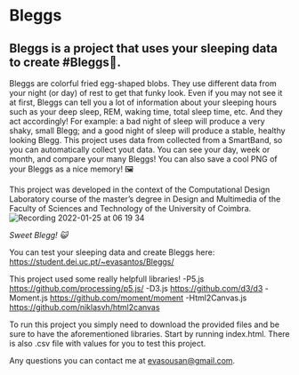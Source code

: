 # Bleggs
## Bleggs is a project that uses your sleeping data to create #Bleggs🍳. 
Bleggs are colorful fried egg-shaped blobs. They use different data from your night (or day) of rest to get that funky look. Even if you may not see it at first, Bleggs can tell you a lot of information about your sleeping hours such as your deep sleep, REM, waking time, total sleep time, etc. And they act accordingly! For example: a bad night of sleep will produce a very shaky, small Blegg; and a good night of sleep will produce a stable, healthy looking Blegg. This project uses data from collected from a SmartBand, so you can automatically collect yout data. You can see your day, week or month, and compare your many Bleggs! You can also save a cool PNG of your Bleggs as a nice memory! 🖼️

This project was developed in the context of the Computational Design Laboratory course of the master’s degree in Design and Multimedia of the Faculty of Sciences and Technology of the University of Coimbra.
![Recording 2022-01-25 at 06 19 34](https://user-images.githubusercontent.com/58823281/150921975-701bef5f-7840-40be-9261-39b98fbb3f06.gif)

*Sweet Blegg! 😺*

You can test your sleeping data and create Bleggs here: https://student.dei.uc.pt/~evasantos/Bleggs/

This project used some really helpfull libraries!
-P5.js https://github.com/processing/p5.js/
-D3.js https://github.com/d3/d3
-Moment.js https://github.com/moment/moment
-Html2Canvas.js https://github.com/niklasvh/html2canvas

To run this project you simply need to download the provided files and be sure to have the aforementioned libraries. Start by running index.html. There is also .csv file with values for you to test this project.

Any questions you can contact me at evasousan@gmail.com.
